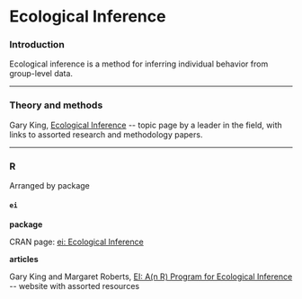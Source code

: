 # Ecological Inference

### Introduction

Ecological inference is a method for inferring individual behavior from group-level data.

---
### Theory and methods

Gary King, [Ecological Inference](https://gking.harvard.edu/category/research-interests/methods/ecological-inference) -- topic page by a leader in the field, with links to assorted research and methodology papers.

---
### R

Arranged by package

#### `ei`

**package**

CRAN page: [ei: Ecological Inference](https://cran.r-project.org/web/packages/ei/index.html)

**articles**

Gary King and Margaret Roberts, [EI: A(n R) Program for Ecological Inference](https://gking.harvard.edu/eiR) -- website with assorted resources


